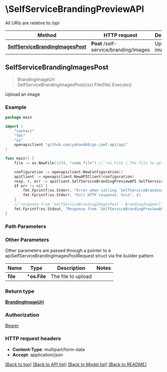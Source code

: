 # \SelfServiceBrandingPreviewAPI

All URIs are relative to */api*

Method | HTTP request | Description
------------- | ------------- | -------------
[**SelfServiceBrandingImagesPost**](SelfServiceBrandingPreviewAPI.md#SelfServiceBrandingImagesPost) | **Post** /self-service/branding/images | Upload an image 



## SelfServiceBrandingImagesPost

> BrandingImageUrl SelfServiceBrandingImagesPost(ctx).File(file).Execute()

Upload an image 



### Example

```go
package main

import (
    "context"
    "fmt"
    "os"
    openapiclient "github.com/yohan460/go-jamf-api/api"
)

func main() {
    file := os.NewFile(1234, "some_file") // *os.File | The file to upload

    configuration := openapiclient.NewConfiguration()
    apiClient := openapiclient.NewAPIClient(configuration)
    resp, r, err := apiClient.SelfServiceBrandingPreviewAPI.SelfServiceBrandingImagesPost(context.Background()).File(file).Execute()
    if err != nil {
        fmt.Fprintf(os.Stderr, "Error when calling `SelfServiceBrandingPreviewAPI.SelfServiceBrandingImagesPost``: %v\n", err)
        fmt.Fprintf(os.Stderr, "Full HTTP response: %v\n", r)
    }
    // response from `SelfServiceBrandingImagesPost`: BrandingImageUrl
    fmt.Fprintf(os.Stdout, "Response from `SelfServiceBrandingPreviewAPI.SelfServiceBrandingImagesPost`: %v\n", resp)
}
```

### Path Parameters



### Other Parameters

Other parameters are passed through a pointer to a apiSelfServiceBrandingImagesPostRequest struct via the builder pattern


Name | Type | Description  | Notes
------------- | ------------- | ------------- | -------------
 **file** | ***os.File** | The file to upload | 

### Return type

[**BrandingImageUrl**](BrandingImageUrl.md)

### Authorization

[Bearer](../README.md#Bearer)

### HTTP request headers

- **Content-Type**: multipart/form-data
- **Accept**: application/json

[[Back to top]](#) [[Back to API list]](../README.md#documentation-for-api-endpoints)
[[Back to Model list]](../README.md#documentation-for-models)
[[Back to README]](../README.md)

